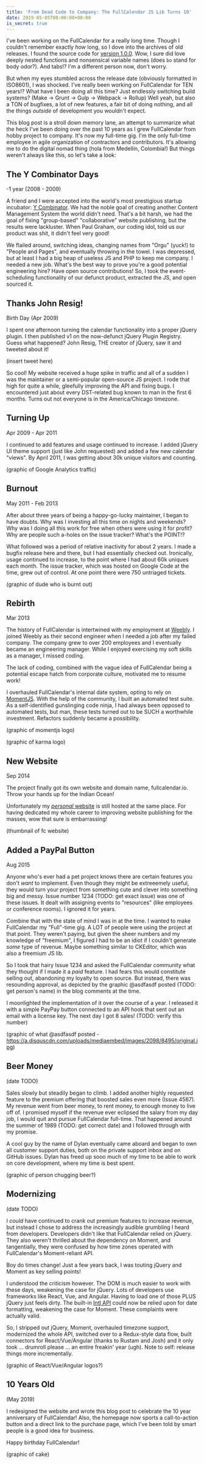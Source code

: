 ```yaml
---
title: 'From Dead Code to Company: The FullCalendar JS Lib Turns 10'
date: 2019-05-05T00:00:00+00:00
is_secret: true
---
```


I've been working on the FullCalendar for a really long time. Though I couldn't remember exactly *how* long, so I dove into the archives of old releases. I found the source code for [version 1.0.0](#). Wow, I sure did love deeply nested functions and nonsensical variable names (does `bo` stand for body odor?). And tabs!? I'm a different person now, don't worry.

But when my eyes stumbled across the release date (obviously formatted in ISO8601), I was shocked. I've really been working on FullCalendar for TEN years!? What have I been doing all this time? Just endlessly switching build systems? (Make -> Grunt -> Gulp -> Webpack -> Rollup) Well yeah, but also a TON of bugfixes, a lot of new features, a fair bit of doing nothing, and all the things *outside* of development you wouldn't expect.

This blog post is a stroll down memory lane, an attempt to summarize what the heck I've been doing over the past 10 years as I grew FullCalendar from hobby project to company. It's now my full-time gig. I'm the only full-time employee in agile organization of contractors and contributors. It's allowing me to do the digital nomad thing (hola from Medellín, Colombia!) But things weren't always like this, so let's take a look:



The Y Combinator Days
---------------------
-1 year (2008 - 2009)

A friend and I were accepted into the world's most prestigious startup incubator: [Y Combinator](#). We had the noble goal of creating another Content Management System the world didn't need. That's a bit harsh, we had the goal of fixing "group-based" "collaborative" website publishing, but the results were lackluster. When Paul Graham, our coding idol, told us our product was shit, it didn't feel very good!

We flailed around, switching ideas, changing names from "Orgu" (yuck!) to "People and Pages", and eventually throwing in the towel. I was depressed, but at least I had a big heap of useless JS and PHP to keep me company. I needed a new job. What's the best way to prove you're a good potential engineering hire? Have open source contributions! So, I took the event-scheduling functionality of our defunct product, extracted the JS, and open sourced it.


Thanks John Resig!
------------------
Birth Day (Apr 2009)

I spent one afternoon turning the calendar functionality into a proper jQuery plugin. I then published v1 on the now-defunct jQuery Plugin Registry. Guess what happened? John Resig, THE creator of jQuery, saw it and tweeted about it!

(insert tweet here)

So cool! My website received a huge spike in traffic and all of a sudden I was the maintainer or a semi-popular open-source JS project. I rode that high for quite a while, gleefully improving the API and fixing bugs. I encountered just about every DST-related bug known to man in the first 6 months. Turns out not everyone is in the America/Chicago timezone.


Turning Up
----------
Apr 2009 - Apr 2011

I continued to add features and usage continued to increase. I added jQuery UI theme support (just like John requested) and added a few new calendar "views". By April 2011, I was getting about 30k unique visitors and counting.

(graphic of Google Analytics traffic)


Burnout
-------
May 2011 - Feb 2013

After about three years of being a happy-go-lucky maintainer, I began to have doubts. Why was I investing all this time on nights and weekends? Why was I doing all this work for free when others were using it for profit? Why are people such a-holes on the issue tracker? What's the POINT!?

What followed was a period of relative inactivity for about 2 years. I made a bugfix release here and there, but I had essentially checked out. Ironically, usage continued to increase, to the point where I had about 60k uniques each month. The issue tracker, which was hosted on Google Code at the time, grew out of control. At one point there were 750 untriaged tickets.

(graphic of dude who is burnt out)


Rebirth
-------
Mar 2013

The history of FullCalendar is intertwined with my employment at [Weebly](#). I joined Weebly as their second engineer when I needed a job after my failed company. The company grew to over 200 employees and I eventually became an engineering manager. While I enjoyed exercising my soft skills as a manager, I missed coding.

The lack of coding, combined with the vague idea of FullCalendar being a potential escape hatch from corporate culture, motivated me to resume work!

I overhauled FullCalendar's internal date system, opting to rely on [MomentJS](#). With the help of the community, I built an automated test suite. As a self-identified gunslinging code ninja, I had always been opposed to automated tests, but man, these tests turned out to be SUCH a worthwhile investment. Refactors suddenly became a possibility.

(graphic of momentjs logo)

(graphic of karma logo)


New Website
-----------
Sep 2014

The project finally got its own website and domain name, fullcalendar.io. Throw your hands up for the Indian Ocean!

Unfortunately my [*personal* website](#) is still hosted at the same place. For having dedicated my whole career to improving website publishing for the masses, wow that sure is embarrassing!

(thumbnail of fc website)


Added a PayPal Button
---------------------
Aug 2015

Anyone who's ever had a pet project knows there are certain features you don't *want* to implement. Even though they might be extreeemely useful, they would turn your project from something cute and clever into something big and messy. Issue number 1234 (TODO: get exact issue) was one of these issues. It dealt with assigning events to "resources" (like employees or conference rooms). I ignored it for years.

Combine that with the state of mind I was in at the time. I wanted to make FullCalendar my "Full"-time gig. A LOT of people were using the project at that point. They weren't paying, but given the sheer numbers and my knowledge of "freemium", I figured I had to be an idiot if I couldn't generate *some* type of revenue. Maybe something similar to CKEditor, which was also a freemium JS lib.

So I took that hairy Issue 1234 and asked the FullCalendar community what they thought if I made it a *paid* feature. I had fears this would constitute selling out, abandoning my loyalty to open source. But instead, there was resounding approval, as depicted by the graphic @asdfasdf posted (TODO: get person's name) in the blog comments at the time.

I moonlighted the implementation of it over the course of a year. I released it with a simple PayPay button connected to an API hook that sent out an email with a license key. The next day I got 8 sales! (TODO: verify this number)

(graphic of what @asdfasdf posted - https://a.disquscdn.com/uploads/mediaembed/images/2098/8495/original.jpg)


Beer Money
----------
(date TODO)

Sales slowly but steadily began to climb. I added another highly requested feature to the premium offering that boosted sales even more (Issue 4567). My revenue went from beer money, to rent money, to enough money to live off of. I promised myself if the revenue ever eclipsed the salary from my day job, I would quit and pursue FullCalendar full-time. That happened around the summer of 1989 (TODO: get correct date) and I followed through with my promise.

A cool guy by the name of Dylan eventually came aboard and began to own all customer support duties, both on the private support inbox and on GitHub issues. Dylan has freed up sooo much of my time to be able to work on core development, where my time is best spent.

(graphic of person chugging beer?)


Modernizing
-----------
(date TODO)

I *could* have continued to crank out premium features to increase revenue, but instead I chose to address the increasingly audible grumbling I heard from developers. Developers didn't like that FullCalendar relied on jQuery. They also weren't thrilled about the dependency on Moment, and tangentially, they were confused by how time zones operated with FullCalendar's Moment-reliant API.

Boy do times change! Just a few years back, I was touting jQuery and Moment as key selling points!

I understood the criticism however. The DOM is much easier to work with these days, weakening the case for jQuery. Lots of developers use frameworks like React, Vue, and Angular. Having to load one of those PLUS jQuery just feels dirty. The built-in [Intl API](#) could now be relied upon for date formatting, weakening the case for Moment. These complaints were actually valid.

So, I stripped out jQuery, Moment, overhauled timezone support, modernized the whole API, switched over to a Redux-style data flow, built connectors for React/Vue/Angular (thanks to Rustam and Josh) and it only took ... drumroll please ... an entire freakin' year (ugh). Note to self: release things more incrementally.

(graphic of React/Vue/Angular logos?)


10 Years Old
------------
(May 2019)

I redesigned the website and wrote this blog post to celebrate the 10 year anniversary of FullCalendar! Also, the homepage now sports a call-to-action button and a direct link to the purchase page, which I've been told by smart people is a good idea for business.

Happy birthday FullCalendar!

(graphic of cake)

